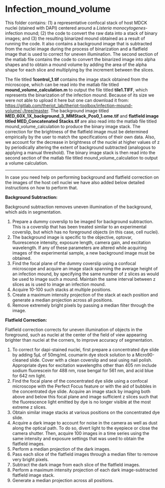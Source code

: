 # Infection_mound_volume

This folder contains: (1) a representative confocal stack of host MDCK nuclei (stained with DAPI) centered around a *Listeria monocytogenes*-infection mound; (2) the code to convert the raw data into a stack of binary images; and (3) the resulting binarized mound obtained as a result of running the code. It also contains a background image that is subtracted from the nuclei image during the process of binarization and a flatfield image that is used to correct for uneven illumination. The second section of the matlab file contains the code to convert the binarized image into alpha shapes and to obtain a mound volume by adding the area of the alpha shape for each slice and multiplying by the increment between the slices.


The file titled **1control_1.tif** contains the image stack obtained from the microscope, which can be read into the matlab file titled **mound_volume_calculation.m** to output the file titled **tile1.TIFF**, which represents the binarization of the infection mound. Because of its size we were not able to upload it here but one can download it from: https://gitlab.com/theriot_lab/theriot-toolbox/infection-mound-volume/-/tree/master. The background image titled **MED_60X_1X_background_3_MMStack_Pos0_1.ome.tif** and **flatfield image titled MED_Concatenated Stacks.tif** are also read into the matlab file titled mound_volume_calculation to produce the binary image stack. The correction for the brightness of the flatfield image must be determined empirically by the user to match the specifications of their own data. Also, we account for the decrease in brightness of the nuclei at higher values of z by periodically altering the extent of background subtracted (analogous to applying a manual threshold). The binary image stack is then read into the second section of the matlab file titled mound_volume_calculation to output a volume calculation. 

________________________________________________________________________________________________
In case you need help on performing background and flatfield correction on the images of the host cell nuclei we have also added below detailed instructions on how to perform that.

**Background Subtraction:** 

Background subtraction removes uneven illumination of the background, which aids in segmentation. 

1.	Prepare a dummy coverslip to be imaged for background subtraction. This is a coverslip that has been treated similar to an experimental coverslip, but which has no foreground objects (in this case, cell nuclei). 
2.	The background image is specific to the objective, optovar, fluorescence intensity, exposure length, camera gain, and excitation wavelength. If any of these parameters are altered while acquiring images of the experimental sample, a new background image must be obtained. 
3.	Find the focal plane of the dummy coverslip using a confocal microscope and acquire an image stack spanning the average height of an infection mound, by specifying the same number of z slices as would be used to image such a mound. Maintain the same interval between z slices as is used to image an infection mound. 
4.	Acquire 10-100 such stacks at multiple positions. 
5.	Create a maximum intensity projection of the stack at each position and generate a median projection across all positions. 
6.	Remove extremely bright pixels by passing a median filter through the image. 

**Flatfield Correction:**

Flatfield correction corrects for uneven illumination of objects in the foreground, such as nuclei at the center of the field of view appearing brighter than nuclei at the corners, to improve accuracy of segmentation. 

1.	To correct for dapi-stained nuclei, first prepare a concentrated dye slide by adding 5μL of 50mg/mL coumarin dye stock solution to a Micro90-cleaned slide. Cover with a clean coverslip and seal using nail polish. Appropriate dyes for excitation wavelengths other than 405 nm include sodium fluorescein for 488 nm, rose bengal for 561 nm, and acid blue for 642 nm light. 
2.	Find the focal plane of the concentrated dye slide using a confocal microscope with the Perfect Focus feature or with the aid of bubbles in the concentrated dye slide. Acquire an image stack by imaging both above and below this focal plane and image sufficient z slices such that the fluorescence light emitted by dye is no longer visible at the most extreme z slices. 
3.	Obtain similar image stacks at various positions on the concentrated dye slide.
4.	Acquire a dark image to account for noise in the camera as well as dust along the optical path. To do so, divert light to the eyepiece or close the camera shutter. Then, acquire 100 images in a time series using the same intensity and exposure settings that was used to obtain the flatfield images. 
5.	Perform a median projection of the dark images. 
6.	Pass each slice of the flatfield images through a median filter to remove very bright pixels. 
7.	Subtract the dark image from each slice of the flatfield images. 
8.	Perform a maximum intensity projection of each dark image-subtracted flatfield image stack. 
9.	Generate a median projection across all positions. 

